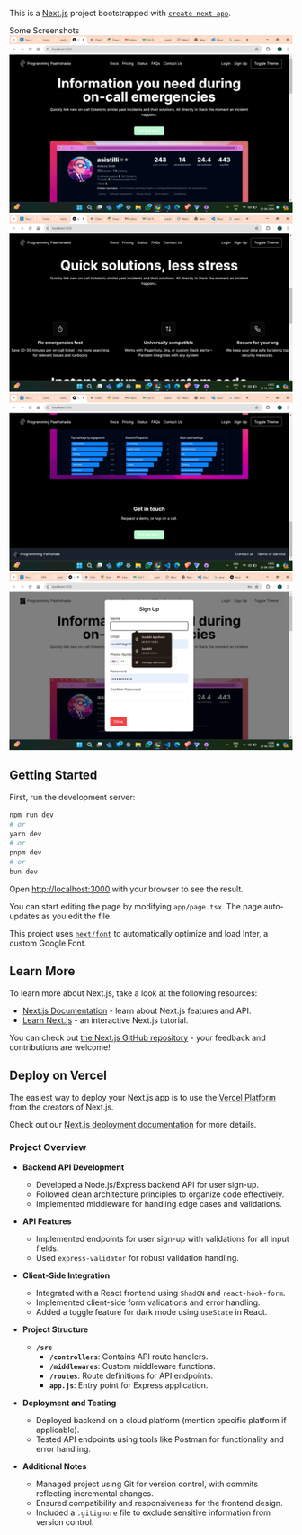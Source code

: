 This is a [Next.js](https://nextjs.org/) project bootstrapped with [`create-next-app`](https://github.com/vercel/next.js/tree/canary/packages/create-next-app).


Some Screenshots
<br>
![ss1](ss1.png)
<br>
![ss1](ss2.png)
<br>
![ss1](ss3.png)
<br/>
![ss1](ss4.png)


## Getting Started

First, run the development server:

```bash
npm run dev
# or
yarn dev
# or
pnpm dev
# or
bun dev
```

Open [http://localhost:3000](http://localhost:3000) with your browser to see the result.

You can start editing the page by modifying `app/page.tsx`. The page auto-updates as you edit the file.

This project uses [`next/font`](https://nextjs.org/docs/basic-features/font-optimization) to automatically optimize and load Inter, a custom Google Font.

## Learn More

To learn more about Next.js, take a look at the following resources:

- [Next.js Documentation](https://nextjs.org/docs) - learn about Next.js features and API.
- [Learn Next.js](https://nextjs.org/learn) - an interactive Next.js tutorial.

You can check out [the Next.js GitHub repository](https://github.com/vercel/next.js/) - your feedback and contributions are welcome!

## Deploy on Vercel

The easiest way to deploy your Next.js app is to use the [Vercel Platform](https://vercel.com/new?utm_medium=default-template&filter=next.js&utm_source=create-next-app&utm_campaign=create-next-app-readme) from the creators of Next.js.

Check out our [Next.js deployment documentation](https://nextjs.org/docs/deployment) for more details.




### Project Overview

- **Backend API Development**
  - Developed a Node.js/Express backend API for user sign-up.
  - Followed clean architecture principles to organize code effectively.
  - Implemented middleware for handling edge cases and validations.

- **API Features**
  - Implemented endpoints for user sign-up with validations for all input fields.
  - Used `express-validator` for robust validation handling.

- **Client-Side Integration**
  - Integrated with a React frontend using `ShadCN` and `react-hook-form`.
  - Implemented client-side form validations and error handling.
  - Added a toggle feature for dark mode using `useState` in React.

- **Project Structure**
  - **`/src`**
    - **`/controllers`**: Contains API route handlers.
    - **`/middlewares`**: Custom middleware functions.
    - **`/routes`**: Route definitions for API endpoints.
    - **`app.js`**: Entry point for Express application.

- **Deployment and Testing**
  - Deployed backend on a cloud platform (mention specific platform if applicable).
  - Tested API endpoints using tools like Postman for functionality and error handling.

- **Additional Notes**
  - Managed project using Git for version control, with commits reflecting incremental changes.
  - Ensured compatibility and responsiveness for the frontend design.
  - Included a `.gitignore` file to exclude sensitive information from version control.
